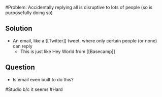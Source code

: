 #Problem: Accidentally replying all is disruptive to lots of people (so is purposefully doing so)

## Solution
- An email, like a [[Twitter]] tweet, where only certain people (or none) can reply
	- This is just like Hey World from [[Basecamp]]


## Question
- Is email even built to do this? 


#Studio b/c it seems #Hard 
